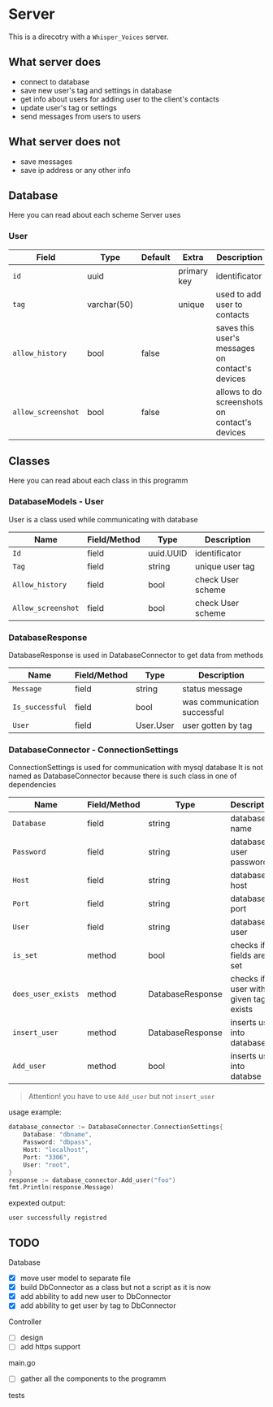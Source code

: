 # Server

This is a direcotry with a `Whisper_Voices` server.

## What server does

* connect to database
* save new user's tag and settings in database
* get info about users for adding user to the client's contacts
* update user's tag or settings
* send messages from users to users

## What server does not

* save messages
* save ip address or any other info

## Database

Here you can read about each scheme Server uses

### User

| Field             | Type          | Default   | Extra         | Description                                       |
|-------------------|---------------|-----------|---------------|---------------------------------------------------|
| `id`              | uuid          |           | primary key   | identificator                                     |
| `tag`             | varchar(50)   |           | unique        | used to add user to contacts                      |
| `allow_history`   | bool          | false     |               | saves this user's messages on contact's devices   |
| `allow_screenshot`| bool          | false     |               | allows to do screenshots on contact's devices     |

## Classes

Here you can read about each class in this programm

### DatabaseModels - User

User is a class used while communicating with database

| Name              | Field/Method  | Type          | Description       |
|-------------------|---------------|---------------|-------------------|
| `Id`              | field         | uuid.UUID     | identificator     |
| `Tag`             | field         | string        | unique user tag   |
| `Allow_history`   | field         | bool          | check User scheme |
| `Allow_screenshot`| field         | bool          | check User scheme |

### DatabaseResponse

DatabaseResponse is used in DatabaseConnector to get data from methods

| Name              | Field/Method  | Type          | Description                   |
|-------------------|---------------|---------------|-------------------------------|
| `Message`         | field         | string        | status message                |
| `Is_successful`   | field         | bool          | was communication successful  |
| `User`            | field         | User.User     | user gotten by tag            |

### DatabaseConnector - ConnectionSettings

ConnectionSettings is used for communication with mysql database
It is not named as DatabaseConnector because there is such class in one of dependencies

| Name              | Field/Method  | Type              | Description                           |
|-------------------|---------------|-------------------|---------------------------------------|
| `Database`        | field         | string            | database name                         |
| `Password`        | field         | string            | database user password                |
| `Host`            | field         | string            | database host                         |
| `Port`            | field         | string            | database port                         |
| `User`            | field         | string            | database user                         |
| `is_set`          | method        | bool              | checks if all fields are set          |
| `does_user_exists`| method        | DatabaseResponse  | checks if user with given tag exists  |
| `insert_user`     | method        | DatabaseResponse  | inserts user into database            |
| `Add_user`        | method        | bool              | inserts user into databse             |

> Attention! you have to use `Add_user` but not `insert_user`

usage example:
```go
database_connector := DatabaseConnector.ConnectionSettings{
    Database: "dbname",
    Password: "dbpass",
    Host: "localhost",
    Port: "3306",
    User: "root",
}
response := database_connector.Add_user("foo")
fmt.Println(response.Message)
```

expexted output:
```
user successfully registred
```

## TODO

Database
- [x] move user model to separate file
- [x] build DbConnector as a class but not a script as it is now
- [x] add abbility to add new user to DbConnector
- [x] add abbility to get user by tag to DbConnector

Controller
- [ ] design
- [ ] add https support

main.go
- [ ] gather all the components to the programm

tests

